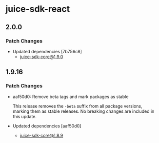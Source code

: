 # juice-sdk-react

## 2.0.0

### Patch Changes

- Updated dependencies [7b756c8]
  - juice-sdk-core@1.9.0

## 1.9.16

### Patch Changes

- aaf50d0: Remove beta tags and mark packages as stable

  This release removes the `-beta` suffix from all package versions, marking them as stable releases. No breaking changes are included in this update.

- Updated dependencies [aaf50d0]
  - juice-sdk-core@1.8.9
